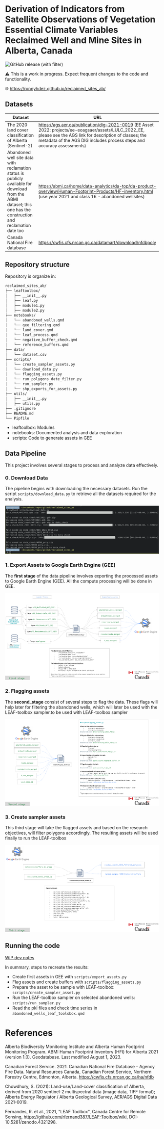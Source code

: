 # Derivation of Indicators from Satellite Observations of Vegetation Essential Climate Variables Reclaimed Well and Mine Sites in Alberta, Canada

![GitHub release (with filter)](https://img.shields.io/github/v/release/ronnyhdez/reclaimed_sites_ab)

:warning: This is a work in progress. Expect frequent changes to the code and functionality.

:globe_with_meridians: https://ronnyhdez.github.io/reclaimed_sites_ab/

## Datasets

| Dataset                                                                                                                                                           | URL                                                                                                                                                                                                                                     |
| ----------------------------------------------------------------------------------------------------------------------------------------------------------------- | --------------------------------------------------------------------------------------------------------------------------------------------------------------------------------------------------------------------------------------- |
| The 2020 land cover classification of Alberta (Sentinel-2)                                                                                                        | https://ags.aer.ca/publication/dig-2021-0019 (EE Asset 2022: projects/ee-eoagsaer/assets/LULC_2022_EE, please see the AGS link for description of classes; the metadata of the AGS DIG includes process steps and accuracy assessments) |
| Abandoned well site data with reclamation status is publicly available for download from the ABMI dataset; this one has the construction and reclamation date too | https://abmi.ca/home/data-analytics/da-top/da-product-overview/Human-Footprint-Products/HF-inventory.html (use year 2021 and class 16 - abandoned wellsites)                                                                            |
| Canada National Fire database                                                                                                                                     | https://cwfis.cfs.nrcan.gc.ca/datamart/download/nfdbpoly                                                                                                                                                                                |

## Repository structure

Repository is organize in:

```
reclaimed_sites_ab/
├── leaftoolbox/
│   ├── __init__.py
│   ├── leaf.py
│   ├── module1.py
│   ├── module2.py
├── notebooks/
│   └── abandoned_wells.qmd
│   └── gee_filtering.qmd
│   └── land_cover.qmd
│   └── leaf_process.qmd
│   └── negative_buffer_check.qmd
│   └── reference_buffers.qmd
├── data/
│   └── dataset.csv
├── scripts/
│   └── create_sampler_assets.py
│   └── download_data.py
│   └── flagging_assets.py
│   └── run_polygons_date_filter.py
│   └── run_sampler.py
│   └── shp_exports_for_assets.py
├── utils/
│   ├── __init__.py
│   ├── utils.py
├── .gitignore
├── README.md
└── Pipfile
```

- leaftoolbox: Modules
- notebooks: Documented analysis and data exploration
- scripts: Code to generate assets in GEE

## Data Pipeline

This project involves several stages to process and analyze data
effectively.

### 0. Download Data

The pipeline begins with downloading the necessary datasets.
Run the script `scripts/download_data.py` to retrieve all
the datasets required for the analysis.

![Download process](img/reclamation_data_download.png)

### 1. Export Assets to Google Earth Engine (GEE)

The **first stage** of the data pipeline involves exporting
the processed assets to Google Earth Engine (GEE). All
the compute processing will be done in GEE.

![First stage diagram](img/diagram_first_stage.png)

### 2. Flagging assets

The **second_stage** consist of several steps to
flag the data. These flags will help later for filtering
the abandoned wells, which will later be used with
the LEAF-toolbox sampler.to be used with LEAF-toolbox sampler

![Second stage diagram](img/diagram_second_stage.png)

### 3. Create sampler assets

This third stage will take the flagged assets and based on
the research objectives, will filter polygons accordingly.
The resulting assets will be used finally to run the
LEAF-toolbox

![Third state diagram](img/diagram_third_stage.png)

## Running the code

[WIP dev notes](https://github.com/ronnyhdez/reclaimed_sites_ab/wiki/Dev-notes)

In summary, steps to recreate the results:

- Create first assets in GEE with `scripts/export_assets.py`
- Flag assets and create buffers with `scripts/flagging_assets.py`
- Prepare the asset to be sample with LEAF-toolbox: `scripts/create_sampler_asset.py`
- Run the LEAF-toolbox sampler on selected abandoned wells: `scripts/run_sampler.py`
- Read the pkl files and check time series in `abandoned_wells_leaf_toolsbox.qmd`

# References

Alberta Biodiversity Monitoring Institute and Alberta Human Footprint Monitoring
Program. ABMI Human Footprint Inventory (HFI) for Alberta 2021 (version 1.0).
Geodatabase. Last modified August 1, 2023.

Canadian Forest Service. 2021. Canadian National Fire Database – Agency Fire Data.
Natural Resources Canada, Canadian Forest Service, Northern Forestry Centre,
Edmonton, Alberta. https://cwfis.cfs.nrcan.gc.ca/ha/nfdb

Chowdhury, S. (2021): Land-use/Land-cover classification of Alberta, derived from
2020 sentinel-2 multispectral data (image data, TIFF format); Alberta Energy
Regulator / Alberta Geological Survey, AER/AGS Digital Data 2021-0019.

Fernandes, R. et al., 2021, "LEAF Toolbox", Canada Centre for Remote Sensing,
https://github.com/rfernand387/LEAF-Toolbox/wiki, DOI: 10.5281/zenodo.4321298.
